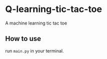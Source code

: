 # Q-learning-tic-tac-toe
A machine learning tic tac toe

## How to use
run `main.py` in your terminal.
